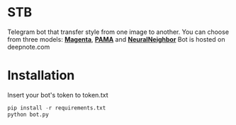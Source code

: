 # STB
Telegram bot that transfer style from one image to another.
You can choose from three models: **[Magenta](https://tfhub.dev/google/magenta/arbitrary-image-stylization-v1-256/2)**, **[PAMA](https://github.com/luoxuan-cs/PAMA)** and **[NeuralNeighbor](https://github.com/nkolkin13/NeuralNeighborStyleTransfer)**
Bot is hosted on deepnote.com
# Installation
Insert your bot's token to token.txt
```python
pip install -r requirements.txt
python bot.py
```

